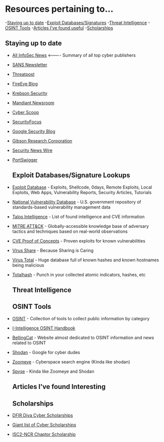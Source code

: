 
# Resources pertaining to...
  -[Staying up to date](#staying-up-to-date)
  -[Exploit Databases/Signatures](#exploit-databases/signature-lookups)
  -[Threat Intelligence](#Threat-intelligence)
  -[OSINT Tools](#osint-tools)
  -[Articles I've found useful](#articles-i've-found-useful)
  -[Scholarships](#scholarships)

  ## Staying up to date
- [All InfoSec News](https://allinfosecnews.com/) <---- Summary of all top cyber publishers
- [SANS Newsletter](https://www.sans.org/newsletters/)
- [Threatpost](https://threatpost.com/)
- [FireEye Blog](https://www.fireeye.com/blog.html) 
- [Krebson Security](https://krebsonsecurity.com/)
- [Mandiant Newsroom](https://www.fireeye.com/company/newsroom.html)
- [Cyber Scoop](https://www.cyberscoop.com/)
- [SecurityFocus](https://www.securityfocus.com/)
- [Google Security Blog](https://security.googleblog.com/)
- [Gibson Research Corporation](https://www.grc.com/intro.htm) 
- [Security News Wire](https://securitynewswire.com/index.php/Home)
- [PortSwigger](https://portswigger.net/daily-swig)


  ## Exploit Databases/Signature Lookups
- [Exploit Database](https://www.exploit-db.com/) - Exploits, Shellcode, 0days, Remote Exploits, Local Exploits, Web Apps, Vulnerability Reports, Security Articles, Tutorials
- [National Vulnerability Database](https://nvd.nist.gov/) - U.S. government repository of standards-based vulnerability management data
- [Talos Intelligence](https://talosintelligence.com/vulnerability_reports/) - List of found intelligence and CVE information
- [MITRE ATT&CK](https://attack.mitre.org/) - Globally-accessible knowledge base of adversary tactics and techniques based on real-world observations
- [CVE Proof of Concepts](https://github.com/qazbnm456/awesome-cve-poc) - Proven exploits for known vulnerabilities
- [Virus Share](https://virusshare.com/) - Because Sharing is Caring
- [Virus Total](https://www.virustotal.com/gui/) - Huge database full of known hashes and known hostnames being malicious
- [Totalhash](https://totalhash.cymru.com/) - Punch in your collected atomic indicators, hashes, etc


  ## Threat Intelligence


  ## OSINT Tools
- [OSINT](https://osintframework.com/) - Collection of tools to collect public information by category
- [I-Intelligence OSINT Handbook](https://i-intelligence.eu/uploads/public-documents/OSINT_Handbook_2020.pdf)
- [BellingCat](https://www.bellingcat.com/) - Website almost dedicated to OSINT information and news related to OSINT
- [Shodan](https://www.shodan.io/) - Google for cyber dudes
- [Zoomeye](https://www.zoomeye.org/) - Cyberspace search engine (Kinda like shodan)
- [Spyse](https://spyse.com/) - Kinda like Zoomeye and Shodan


  ## Articles I've found Interesting


  ## Scholarships

- [DFIR Diva Cyber Scholarships](https://dfirdiva.com/scholarships)
- [Giant list of Cyber Scholarships](https://www.scholarships.com/financial-aid/college-scholarships/scholarship-directory/academic-major/cybersecurity)
- [ISC2-NCR Chaptor Scholarship](https://web.isc2ncrchapter.org/isc2-national-capital-region-scholarships/)
